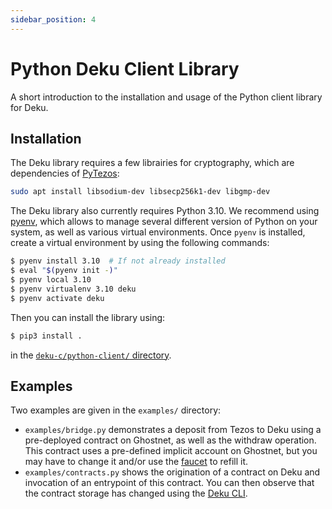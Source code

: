 ```yaml
---
sidebar_position: 4
---
```


# Python Deku Client Library

A short introduction to the installation and usage of the Python client library for Deku.

## Installation

The Deku library requires a few librairies for cryptography, which are dependencies of
[PyTezos](https://pytezos.org/quick_start.html):

```bash
sudo apt install libsodium-dev libsecp256k1-dev libgmp-dev
```

The Deku library also currently requires Python 3.10. We recommend using
[pyenv](https://realpython.com/intro-to-pyenv/), which allows to manage several different version of
Python on your system, as well as various virtual environments. Once `pyenv` is installed, create a
virtual environment by using the following commands:

```bash
$ pyenv install 3.10  # If not already installed
$ eval "$(pyenv init -)"
$ pyenv local 3.10
$ pyenv virtualenv 3.10 deku
$ pyenv activate deku
```

Then you can install the library using:
```bash
$ pip3 install .
```

in the [`deku-c/python-client/`
directory](https://github.com/marigold-dev/deku/tree/main/deku-c/python-client).

## Examples

Two examples are given in the `examples/` directory:
* `examples/bridge.py` demonstrates a deposit from Tezos to Deku using a pre-deployed contract on
  Ghostnet, as well as the withdraw operation. This contract uses a pre-defined implicit account on
  Ghostnet, but you may have to change it and/or use the
  [faucet](https://faucet.ghostnet.teztnets.xyz/) to refill it.
* `examples/contracts.py` shows the origination of a contract on Deku and invocation of an
  entrypoint of this contract. You can then observe that the contract storage has changed using the
  [Deku CLI](https://deku.marigold.dev/docs/Deku-Canonical/deku_c_cli).
